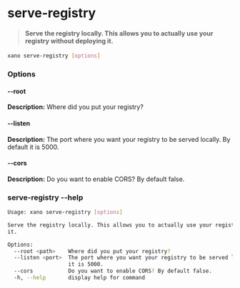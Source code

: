 # serve-registry
> #### Serve the registry locally. This allows you to actually use your registry without deploying it.

```sh
xano serve-registry [options]
```
### Options

#### --root <path>
**Description:** Where did you put your registry?
#### --listen <port>
**Description:** The port where you want your registry to be served locally. By default it is 5000.
#### --cors
**Description:** Do you want to enable CORS? By default false.

### serve-registry --help
```sh
Usage: xano serve-registry [options]

Serve the registry locally. This allows you to actually use your registry without deploying
it.

Options:
  --root <path>    Where did you put your registry?
  --listen <port>  The port where you want your registry to be served locally. By default
                   it is 5000.
  --cors           Do you want to enable CORS? By default false.
  -h, --help       display help for command
```